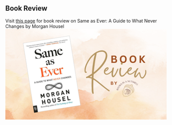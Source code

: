 ## Book Review
Visit [this page](https://wordpress.com/post/pichayavetvitayavatana.wordpress.com/64) for book review on Same as Ever: A Guide to What Never Changes by Morgan Housel
![Book Review Preview](Same_As_Ever_Review.png)
